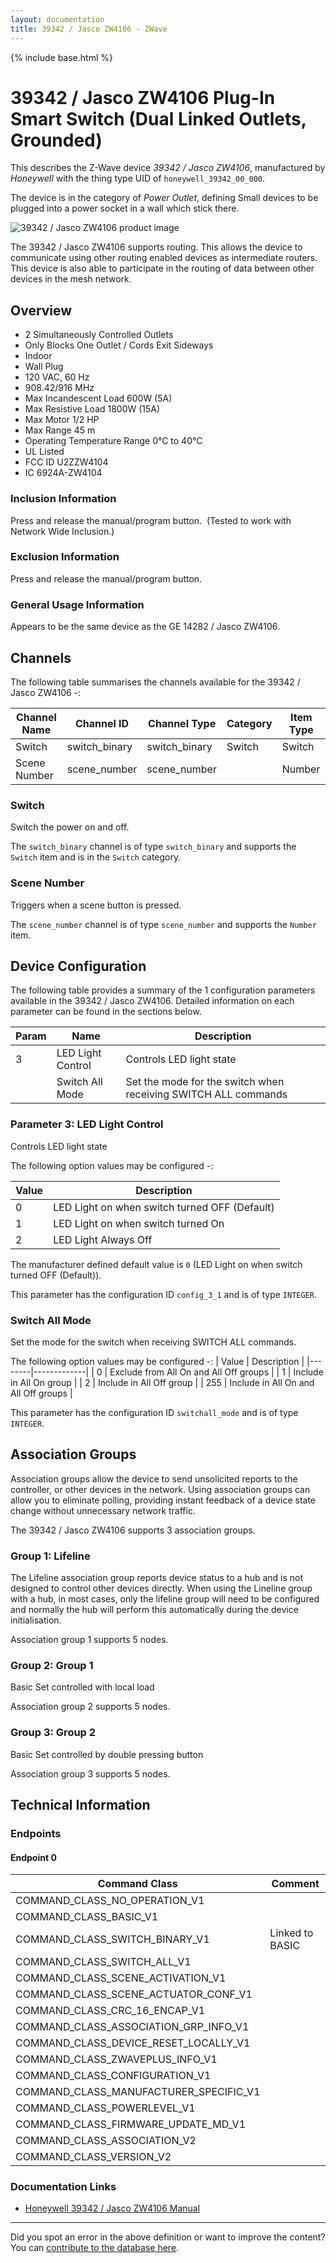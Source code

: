 ```yaml
---
layout: documentation
title: 39342 / Jasco ZW4106 - ZWave
---
```


{% include base.html %}

# 39342 / Jasco ZW4106 Plug-In Smart Switch (Dual Linked Outlets, Grounded)
This describes the Z-Wave device *39342 / Jasco ZW4106*, manufactured by *Honeywell* with the thing type UID of ```honeywell_39342_00_000```.

The device is in the category of *Power Outlet*, defining Small devices to be plugged into a power socket in a wall which stick there.

![39342 / Jasco ZW4106 product image](https://opensmarthouse.org/zwavedatabase/922/image/)


The 39342 / Jasco ZW4106 supports routing. This allows the device to communicate using other routing enabled devices as intermediate routers.  This device is also able to participate in the routing of data between other devices in the mesh network.

## Overview

  * 2 Simultaneously Controlled Outlets
  * Only Blocks One Outlet / Cords Exit Sideways
  * Indoor
  * Wall Plug
  * 120 VAC, 60 Hz
  * 908.42/916 MHz
  * Max Incandescent Load 600W (5A)
  * Max Resistive Load 1800W (15A)
  * Max Motor 1/2 HP
  * Max Range 45 m
  * Operating Temperature Range 0°C to 40°C
  * UL Listed
  * FCC ID U2ZZW4104
  * IC 6924A-ZW4104

### Inclusion Information

Press and release the manual/program button.  (Tested to work with Network Wide Inclusion.)

### Exclusion Information

Press and release the manual/program button.

### General Usage Information

Appears to be the same device as the GE 14282 / Jasco ZW4106.

## Channels

The following table summarises the channels available for the 39342 / Jasco ZW4106 -:

| Channel Name | Channel ID | Channel Type | Category | Item Type |
|--------------|------------|--------------|----------|-----------|
| Switch | switch_binary | switch_binary | Switch | Switch | 
| Scene Number | scene_number | scene_number |  | Number | 

### Switch
Switch the power on and off.

The ```switch_binary``` channel is of type ```switch_binary``` and supports the ```Switch``` item and is in the ```Switch``` category.

### Scene Number
Triggers when a scene button is pressed.

The ```scene_number``` channel is of type ```scene_number``` and supports the ```Number``` item.



## Device Configuration

The following table provides a summary of the 1 configuration parameters available in the 39342 / Jasco ZW4106.
Detailed information on each parameter can be found in the sections below.

| Param | Name  | Description |
|-------|-------|-------------|
| 3 | LED Light Control | Controls LED light state |
|  | Switch All Mode | Set the mode for the switch when receiving SWITCH ALL commands |

### Parameter 3: LED Light Control

Controls LED light state

The following option values may be configured -:

| Value  | Description |
|--------|-------------|
| 0 | LED Light on when switch turned OFF (Default) |
| 1 | LED Light on when switch turned On |
| 2 | LED Light Always Off |

The manufacturer defined default value is ```0``` (LED Light on when switch turned OFF (Default)).

This parameter has the configuration ID ```config_3_1``` and is of type ```INTEGER```.

### Switch All Mode

Set the mode for the switch when receiving SWITCH ALL commands.

The following option values may be configured -:
| Value  | Description |
|--------|-------------|
| 0 | Exclude from All On and All Off groups |
| 1 | Include in All On group |
| 2 | Include in All Off group |
| 255 | Include in All On and All Off groups |

This parameter has the configuration ID ```switchall_mode``` and is of type ```INTEGER```.


## Association Groups

Association groups allow the device to send unsolicited reports to the controller, or other devices in the network. Using association groups can allow you to eliminate polling, providing instant feedback of a device state change without unnecessary network traffic.

The 39342 / Jasco ZW4106 supports 3 association groups.

### Group 1: Lifeline

The Lifeline association group reports device status to a hub and is not designed to control other devices directly. When using the Lineline group with a hub, in most cases, only the lifeline group will need to be configured and normally the hub will perform this automatically during the device initialisation.

Association group 1 supports 5 nodes.

### Group 2: Group 1

Basic Set controlled with local load

Association group 2 supports 5 nodes.

### Group 3: Group 2

Basic Set controlled by double pressing button

Association group 3 supports 5 nodes.

## Technical Information

### Endpoints

#### Endpoint 0

| Command Class | Comment |
|---------------|---------|
| COMMAND_CLASS_NO_OPERATION_V1| |
| COMMAND_CLASS_BASIC_V1| |
| COMMAND_CLASS_SWITCH_BINARY_V1| Linked to BASIC|
| COMMAND_CLASS_SWITCH_ALL_V1| |
| COMMAND_CLASS_SCENE_ACTIVATION_V1| |
| COMMAND_CLASS_SCENE_ACTUATOR_CONF_V1| |
| COMMAND_CLASS_CRC_16_ENCAP_V1| |
| COMMAND_CLASS_ASSOCIATION_GRP_INFO_V1| |
| COMMAND_CLASS_DEVICE_RESET_LOCALLY_V1| |
| COMMAND_CLASS_ZWAVEPLUS_INFO_V1| |
| COMMAND_CLASS_CONFIGURATION_V1| |
| COMMAND_CLASS_MANUFACTURER_SPECIFIC_V1| |
| COMMAND_CLASS_POWERLEVEL_V1| |
| COMMAND_CLASS_FIRMWARE_UPDATE_MD_V1| |
| COMMAND_CLASS_ASSOCIATION_V2| |
| COMMAND_CLASS_VERSION_V2| |

### Documentation Links

* [Honeywell 39342 / Jasco ZW4106 Manual](https://opensmarthouse.org/zwavedatabase/922/39342-HQSG-v1.pdf)

---

Did you spot an error in the above definition or want to improve the content?
You can [contribute to the database here](https://opensmarthouse.org/zwavedatabase/922).
